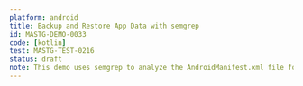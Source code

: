 ```yaml
---
platform: android
title: Backup and Restore App Data with semgrep
id: MASTG-DEMO-0033
code: [kotlin]
test: MASTG-TEST-0216
status: draft
note: This demo uses semgrep to analyze the AndroidManifest.xml file for backup-related attributes.
---
```

